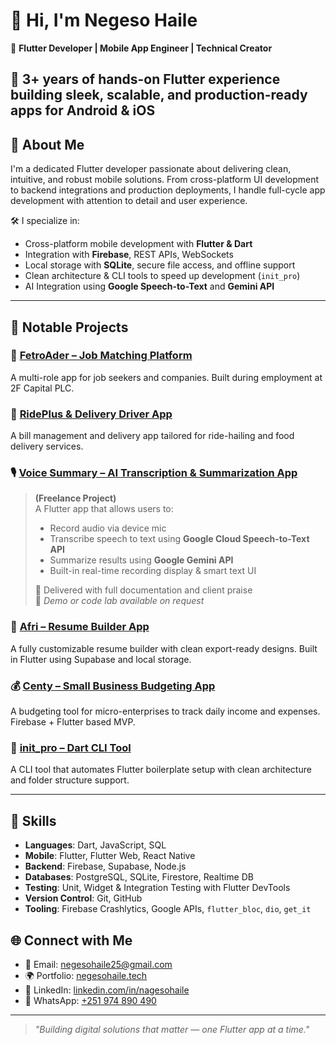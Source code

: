 # 👋 Hi, I'm Negeso Haile

🎯 **Flutter Developer | Mobile App Engineer | Technical Creator**  
 
📱 3+ years of hands-on Flutter experience building sleek, scalable, and production-ready apps for Android & iOS  
---

## 💼 About Me

I'm a dedicated Flutter developer passionate about delivering clean, intuitive, and robust mobile solutions. From cross-platform UI development to backend integrations and production deployments, I handle full-cycle app development with attention to detail and user experience.  

🛠️ I specialize in:
- Cross-platform mobile development with **Flutter & Dart**
- Integration with **Firebase**, REST APIs, WebSockets
- Local storage with **SQLite**, secure file access, and offline support
- Clean architecture & CLI tools to speed up development (`init_pro`)
- AI Integration using **Google Speech-to-Text** and **Gemini API**

---

## 🚀 Notable Projects

### 🚕 [FetroAder – Job Matching Platform](https://play.google.com/store/apps/details?id=com.fetroader.app.fetroader)
A multi-role app for job seekers and companies. Built during employment at 2F Capital PLC.

### 🍔 [RidePlus & Delivery Driver App](https://play.google.com/store/apps/details?id=com.ridetm)
A bill management and delivery app tailored for ride-hailing and food delivery services.

### 🎙️ [Voice Summary – AI Transcription & Summarization App](#)
> **(Freelance Project)**  
> A Flutter app that allows users to:
> - Record audio via device mic  
> - Transcribe speech to text using **Google Cloud Speech-to-Text API**  
> - Summarize results using **Google Gemini API**  
> - Built-in real-time recording display & smart text UI  
>  
> 📌 Delivered with full documentation and client praise  
> 🔗 *Demo or code lab available on request*

### 🎯 [Afri – Resume Builder App](https://play.google.com/store/apps/details?id=com.betterpluslabs.betterplus)
A fully customizable resume builder with clean export-ready designs. Built in Flutter using Supabase and local storage.

### 💰 [Centy – Small Business Budgeting App](https://play.google.com/store/apps/details?id=com.centyapp.centy)
A budgeting tool for micro-enterprises to track daily income and expenses. Firebase + Flutter based MVP.

### 🧩 [init_pro – Dart CLI Tool](https://pub.dev/packages/init_pro)
A CLI tool that automates Flutter boilerplate setup with clean architecture and folder structure support.



---

## 🧠 Skills

- **Languages**: Dart, JavaScript, SQL  
- **Mobile**: Flutter, Flutter Web, React Native  
- **Backend**: Firebase, Supabase, Node.js  
- **Databases**: PostgreSQL, SQLite, Firestore, Realtime DB  
- **Testing**: Unit, Widget & Integration Testing with Flutter DevTools  
- **Version Control**: Git, GitHub  
- **Tooling**: Firebase Crashlytics, Google APIs, `flutter_bloc`, `dio`, `get_it`



## 🌐 Connect with Me

- 📧 Email: [negesohaile25@gmail.com](mailto:negesohaile25@gmail.com)  
- 🌍 Portfolio: [negesohaile.tech](https://www.negesohaile.tech)  
- 💼 LinkedIn: [linkedin.com/in/nagesohaile](https://www.linkedin.com/in/nageso-haile/)  
- 💬 WhatsApp: [+251 974 890 490](https://wa.me/251974890490)

---

> *"Building digital solutions that matter — one Flutter app at a time."*
